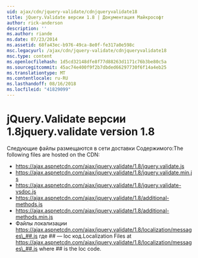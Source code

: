 ```yaml
---
uid: ajax/cdn/jquery-validate/cdnjqueryvalidate18
title: jQuery.Validate версии 1.8 | Документация Майкрософт
author: rick-anderson
description: ''
ms.author: riande
ms.date: 07/23/2014
ms.assetid: 68fa43ec-b976-49ca-8e0f-fe317a0e598c
msc.legacyurl: /ajax/cdn/jquery-validate/cdnjqueryvalidate18
msc.type: content
ms.openlocfilehash: 1d5cd32148dfe8f77d88263d1171c76b3be80c5a
ms.sourcegitcommit: 45ac74e400f9f2b7dbded66297730f6f14a4eb25
ms.translationtype: MT
ms.contentlocale: ru-RU
ms.lasthandoff: 08/16/2018
ms.locfileid: "41829099"
---
```

<a name="jqueryvalidate-version-18"></a><span data-ttu-id="a8691-102">jQuery.Validate версии 1.8</span><span class="sxs-lookup"><span data-stu-id="a8691-102">jquery.validate version 1.8</span></span>
====================
<span data-ttu-id="a8691-103">Следующие файлы размещаются в сети доставки Содержимого:</span><span class="sxs-lookup"><span data-stu-id="a8691-103">The following files are hosted on the CDN:</span></span>

- https://ajax.aspnetcdn.com/ajax/jquery.validate/1.8/jquery.validate.js
- https://ajax.aspnetcdn.com/ajax/jquery.validate/1.8/jquery.validate.min.js
- https://ajax.aspnetcdn.com/ajax/jquery.validate/1.8/jquery.validate-vsdoc.js
- https://ajax.aspnetcdn.com/ajax/jquery.validate/1.8/additional-methods.js
- https://ajax.aspnetcdn.com/ajax/jquery.validate/1.8/additional-methods.min.js
- <span data-ttu-id="a8691-104">Файлы локализации https://ajax.aspnetcdn.com/ajax/jquery.validate/1.8/localization/messages\_##.js где ## — loc код.</span><span class="sxs-lookup"><span data-stu-id="a8691-104">Localization Files at https://ajax.aspnetcdn.com/ajax/jquery.validate/1.8/localization/messages\_##.js where ## is the loc code.</span></span>

